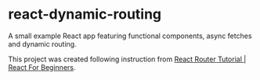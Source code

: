# react-dynamic-routing
A small example React app featuring functional components, async fetches and dynamic routing.

This project was created following instruction from [React Router Tutorial | React For Beginners](https://www.youtube.com/watch?v=Law7wfdg_ls).
